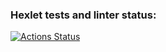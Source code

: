### Hexlet tests and linter status:
[![Actions Status](https://github.com/SickJoke282/java-project-72/actions/workflows/hexlet-check.yml/badge.svg)](https://github.com/SickJoke282/java-project-72/actions)